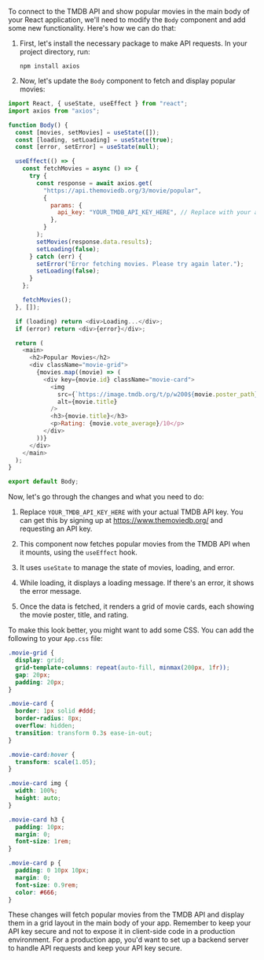 To connect to the TMDB API and show popular movies in the main body of your React application, we'll need to modify the `Body` component and add some new functionality. Here's how we can do that:

1. First, let's install the necessary package to make API requests. In your project directory, run:

   ```
   npm install axios
   ```

2. Now, let's update the `Body` component to fetch and display popular movies:



```javascript
import React, { useState, useEffect } from "react";
import axios from "axios";

function Body() {
  const [movies, setMovies] = useState([]);
  const [loading, setLoading] = useState(true);
  const [error, setError] = useState(null);

  useEffect(() => {
    const fetchMovies = async () => {
      try {
        const response = await axios.get(
          "https://api.themoviedb.org/3/movie/popular",
          {
            params: {
              api_key: "YOUR_TMDB_API_KEY_HERE", // Replace with your actual API key
            },
          }
        );
        setMovies(response.data.results);
        setLoading(false);
      } catch (err) {
        setError("Error fetching movies. Please try again later.");
        setLoading(false);
      }
    };

    fetchMovies();
  }, []);

  if (loading) return <div>Loading...</div>;
  if (error) return <div>{error}</div>;

  return (
    <main>
      <h2>Popular Movies</h2>
      <div className="movie-grid">
        {movies.map((movie) => (
          <div key={movie.id} className="movie-card">
            <img
              src={`https://image.tmdb.org/t/p/w200${movie.poster_path}`}
              alt={movie.title}
            />
            <h3>{movie.title}</h3>
            <p>Rating: {movie.vote_average}/10</p>
          </div>
        ))}
      </div>
    </main>
  );
}

export default Body;

```

Now, let's go through the changes and what you need to do:

1. Replace `YOUR_TMDB_API_KEY_HERE` with your actual TMDB API key. You can get this by signing up at https://www.themoviedb.org/ and requesting an API key.

2. This component now fetches popular movies from the TMDB API when it mounts, using the `useEffect` hook.

3. It uses `useState` to manage the state of movies, loading, and error.

4. While loading, it displays a loading message. If there's an error, it shows the error message.

5. Once the data is fetched, it renders a grid of movie cards, each showing the movie poster, title, and rating.

To make this look better, you might want to add some CSS. You can add the following to your `App.css` file:



```css
.movie-grid {
  display: grid;
  grid-template-columns: repeat(auto-fill, minmax(200px, 1fr));
  gap: 20px;
  padding: 20px;
}

.movie-card {
  border: 1px solid #ddd;
  border-radius: 8px;
  overflow: hidden;
  transition: transform 0.3s ease-in-out;
}

.movie-card:hover {
  transform: scale(1.05);
}

.movie-card img {
  width: 100%;
  height: auto;
}

.movie-card h3 {
  padding: 10px;
  margin: 0;
  font-size: 1rem;
}

.movie-card p {
  padding: 0 10px 10px;
  margin: 0;
  font-size: 0.9rem;
  color: #666;
}

```

These changes will fetch popular movies from the TMDB API and display them in a grid layout in the main body of your app. Remember to keep your API key secure and not to expose it in client-side code in a production environment. For a production app, you'd want to set up a backend server to handle API requests and keep your API key secure.
